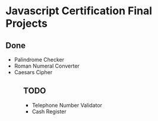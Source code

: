 # Javascript Certification Final Projects

<h2>Done</h2>
<ul>
  <li>Palindrome Checker</li>
  <li>Roman Numeral Converter</li>
  <li>Caesars Cipher</li>
<ul>
<h2>TODO</h2>
  <ul>
  <li>Telephone Number Validator</li>
  <li>Cash Register</li>
<ul>
